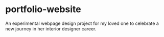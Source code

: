 # portfolio-website
An experimental webpage design project for my loved one to celebrate a new journey in her interior designer career.
